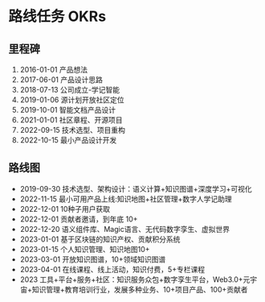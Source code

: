路线任务 OKRs
============

## 里程碑

1. 2016-01-01 产品想法
2. 2017-06-01 产品设计思路
3. 2018-07-13 公司成立-学记智能
4. 2019-01-06 源计划开放社区定位
5. 2019-10-01 智能文档产品设计
6. 2021-01-01 社区章程、开源项目
7. 2022-09-15 技术选型、项目重构
8. 2022-10-15 最小产品设计开发

## 路线图

- 2019-09-30 技术选型、架构设计：语义计算+知识图谱+深度学习+可视化
- 2022-11-15 最小可用产品上线:知识地图+社区管理+数字人学记助理
- 2022-12-01 10种子用户获取
- 2022-12-01 贡献者邀请，到年底 10+
- 2022-12-20 语义组件库、Magic语言、无代码数字孪生、虚拟世界
- 2023-01-01 基于区块链的知识产权、贡献积分系统
- 2023-01-15 个人知识管理、知识地图10+
- 2023-03-01 开放知识图谱，10+领域知识图谱
- 2023-04-01 在线课程、线上活动，知识付费，5+专栏课程
- 2023 工具+平台+服务+社区：知识服务众包+数字孪生平台，Web3.0+元宇宙+知识管理+教育培训行业，发展多种业务、10+项目产品、100+贡献者

